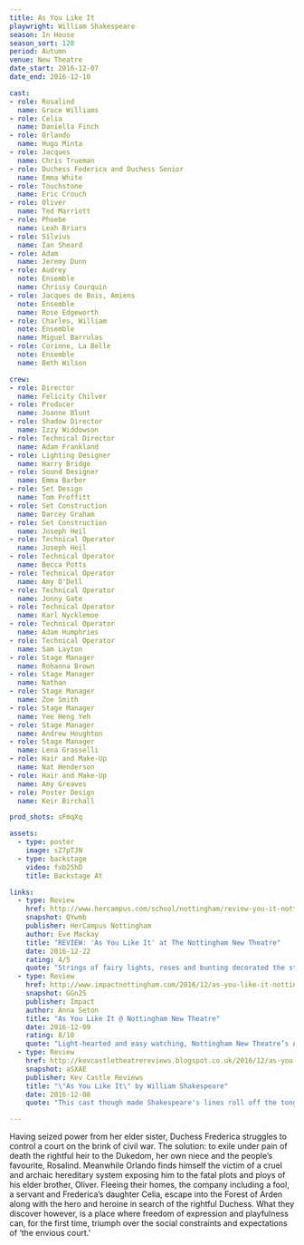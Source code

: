 ```yaml
---
title: As You Like It
playwright: William Shakespeare
season: In House
season_sort: 120
period: Autumn
venue: New Theatre
date_start: 2016-12-07
date_end: 2016-12-10

cast:
- role: Rosalind
  name: Grace Williams
- role: Celia
  name: Daniella Finch
- role: Orlando
  name: Hugo Minta
- role: Jacques
  name: Chris Trueman
- role: Duchess Federica and Duchess Senior
  name: Emma White
- role: Touchstone
  name: Eric Crouch
- role: Oliver
  name: Ted Marriott
- role: Phoebe
  name: Leah Briars
- role: Silvius
  name: Ian Sheard
- role: Adam
  name: Jeremy Dunn
- role: Audrey
  note: Ensemble
  name: Chrissy Courquin
- role: Jacques de Bois, Amiens
  note: Ensemble
  name: Rose Edgeworth
- role: Charles, William
  note: Ensemble
  name: Miguel Barrulas
- role: Corinne, La Belle
  note: Ensemble
  name: Beth Wilson

crew:
- role: Director
  name: Felicity Chilver
- role: Producer
  name: Joanne Blunt
- role: Shadow Director
  name: Izzy Widdowson
- role: Technical Director
  name: Adam Frankland
- role: Lighting Designer
  name: Harry Bridge
- role: Sound Designer
  name: Emma Barber
- role: Set Design
  name: Tom Proffitt
- role: Set Construction
  name: Darcey Graham
- role: Set Construction
  name: Joseph Heil
- role: Technical Operator
  name: Joseph Heil
- role: Technical Operator
  name: Becca Potts
- role: Technical Operator
  name: Amy O'Dell
- role: Technical Operator
  name: Jonny Gate
- role: Technical Operator
  name: Karl Nycklemoe
- role: Technical Operator
  name: Adam Humphries
- role: Technical Operator
  name: Sam Layton
- role: Stage Manager
  name: Rohanna Brown
- role: Stage Manager
  name: Nathan
- role: Stage Manager
  name: Zoe Smith
- role: Stage Manager
  name: Yee Heng Yeh
- role: Stage Manager
  name: Andrew Houghton
- role: Stage Manager
  name: Lena Grasselli
- role: Hair and Make-Up
  name: Nat Henderson
- role: Hair and Make-Up
  name: Amy Greaves
- role: Poster Design
  name: Keir Birchall

prod_shots: sFmqXq

assets:
  - type: poster
    image: sZ7pTJN
  - type: backstage
    video: fxb25hD
    title: Backstage At

links:
  - type: Review
    href: http://www.hercampus.com/school/nottingham/review-you-it-nottingham-new-theatre
    snapshot: QYwmb
    publisher: HerCampus Nottingham
    author: Eve Mackay
    title: "REVIEW: 'As You Like It' at The Nottingham New Theatre"
    date: 2016-12-22
    rating: 4/5
    quote: "Strings of fairy lights, roses and bunting decorated the stage [...] and this helped create the almost magical atmosphere of the forest in which the play was set."
  - type: Review
    href: http://www.impactnottingham.com/2016/12/as-you-like-it-nottingham-new-theatre/
    snapshot: GGn2S
    publisher: Impact
    author: Anna Seton
    title: "As You Like It @ Nottingham New Theatre"
    date: 2016-12-09
    rating: 8/10
    quote: "Light-hearted and easy watching, Nottingham New Theatre’s As You Like It adds extra gags and a modern twist to the topsy-turvy world of Arden."
  - type: Review
    href: http://kevcastletheatrereviews.blogspot.co.uk/2016/12/as-you-like-it-by-william-shakespeare.html
    snapshot: aSXAE
    publisher: Kev Castle Reviews
    title: "\"As You Like It\" by William Shakespeare"
    date: 2016-12-08
    quote: "This cast though made Shakespeare's lines roll off the tongue with complete ease, as if it were their first language, and they delivered the many tongue twister script with a natural gait, albeit some parts may have benefited from being a little slower, but I suppose when you're in that Shakespeare moment, you just go for it."

---
```


Having seized power from her elder sister, Duchess Frederica struggles to control a court on the brink of civil war. The solution: to exile under pain of death the rightful heir to the Dukedom, her own niece and the people’s favourite, Rosalind. Meanwhile Orlando finds himself the victim of a cruel and archaic hereditary system exposing him to the fatal plots and ploys of his elder brother, Oliver. Fleeing their homes, the company including a fool, a servant and Frederica’s daughter Celia, escape into the Forest of Arden along with the hero and heroine in search of the rightful Duchess. What they discover however, is a place where freedom of expression and playfulness can, for the first time, triumph over the social constraints and expectations of ‘the envious court.’
